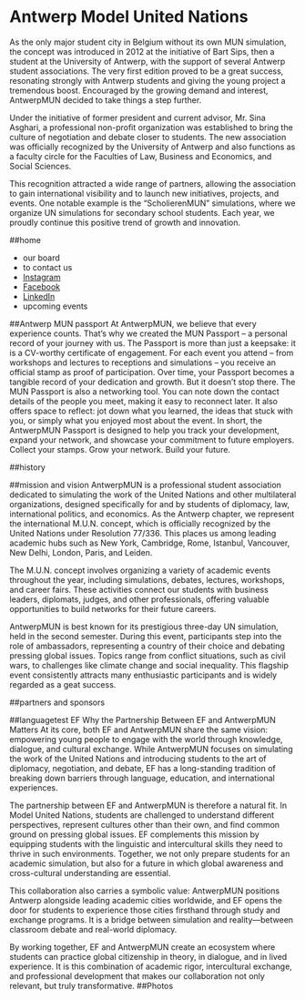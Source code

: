 # Antwerp Model United Nations
As the only major student city in Belgium without its own MUN simulation, the concept was
introduced in 2012 at the initiative of Bart Sips, then a student at the University of Antwerp,
with the support of several Antwerp student associations. The very first edition proved to be
a great success, resonating strongly with Antwerp students and giving the young project a
tremendous boost. Encouraged by the growing demand and interest, AntwerpMUN decided
to take things a step further.

Under the initiative of former president and current advisor, Mr. Sina Asghari, a professional
non-profit organization was established to bring the culture of negotiation and debate closer
to students. The new association was officially recognized by the University of Antwerp and
also functions as a faculty circle for the Faculties of Law, Business and Economics, and
Social Sciences.

This recognition attracted a wide range of partners, allowing the association to gain
international visibility and to launch new initiatives, projects, and events. One notable
example is the “ScholierenMUN” simulations, where we organize UN simulations for
secondary school students. Each year, we proudly continue this positive trend of growth and
innovation.

##home
- our board
- to contact us
- [Instagram](https://www.instagram.com/antwerpmun)
- [Facebook](https://www.facebook.com/AntwerpMUN)
- [LinkedIn](https://www.linkedin.com/antwerp-model-united-nations)
- upcoming events
  
##Antwerp MUN passport
At AntwerpMUN, we believe that every experience counts. That’s why we created the MUN Passport
– a personal record of your journey with us.
The Passport is more than just a keepsake: it is a CV-worthy certificate of engagement. For each
event you attend – from workshops and lectures to receptions and simulations – you receive an
official stamp as proof of participation. Over time, your Passport becomes a tangible record of your
dedication and growth.
But it doesn’t stop there. The MUN Passport is also a networking tool. You can note down the contact
details of the people you meet, making it easy to reconnect later. It also offers space to reflect: jot
down what you learned, the ideas that stuck with you, or simply what you enjoyed most about the
event.
In short, the AntwerpMUN Passport is designed to help you track your development, expand your
network, and showcase your commitment to future employers.
Collect your stamps. Grow your network. Build your future.

##history

##mission and vision
AntwerpMUN is a professional student association dedicated to simulating the work of the
United Nations and other multilateral organizations, designed specifically for and by students
of diplomacy, law, international politics, and economics. As the Antwerp chapter, we
represent the international M.U.N. concept, which is officially recognized by the United
Nations under Resolution 77/336. This places us among leading academic hubs such as
New York, Cambridge, Rome, Istanbul, Vancouver, New Delhi, London, Paris, and Leiden.

The M.U.N. concept involves organizing a variety of academic events throughout the year,
including simulations, debates, lectures, workshops, and career fairs. These activities
connect our students with business leaders, diplomats, judges, and other professionals,
offering valuable opportunities to build networks for their future careers.

AntwerpMUN is best known for its prestigious three-day UN simulation, held in the second
semester. During this event, participants step into the role of ambassadors, representing a
country of their choice and debating pressing global issues. Topics range from conflict
situations, such as civil wars, to challenges like climate change and social inequality. This
flagship event consistently attracts many enthusiastic participants and is widely regarded as
a geat success.

##partners and sponsors

##languagetest EF
Why the Partnership Between EF and AntwerpMUN Matters
At its core, both EF and AntwerpMUN share the same vision: empowering young people to
engage with the world through knowledge, dialogue, and cultural exchange. While
AntwerpMUN focuses on simulating the work of the United Nations and introducing students
to the art of diplomacy, negotiation, and debate, EF has a long-standing tradition of breaking
down barriers through language, education, and international experiences.

The partnership between EF and AntwerpMUN is therefore a natural fit. In Model United
Nations, students are challenged to understand different perspectives, represent cultures
other than their own, and find common ground on pressing global issues. EF complements
this mission by equipping students with the linguistic and intercultural skills they need to
thrive in such environments. Together, we not only prepare students for an academic
simulation, but also for a future in which global awareness and cross-cultural understanding
are essential.

This collaboration also carries a symbolic value: AntwerpMUN positions Antwerp alongside
leading academic cities worldwide, and EF opens the door for students to experience those
cities firsthand through study and exchange programs. It is a bridge between simulation and
reality—between classroom debate and real-world diplomacy.

By working together, EF and AntwerpMUN create an ecosystem where students can practice
global citizenship in theory, in dialogue, and in lived experience. It is this combination of
academic rigor, intercultural exchange, and professional development that makes our
collaboration not only relevant, but truly transformative.
##Photos




